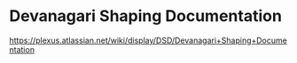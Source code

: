 # Devanagari Shaping Documentation

https://plexus.atlassian.net/wiki/display/DSD/Devanagari+Shaping+Documentation
